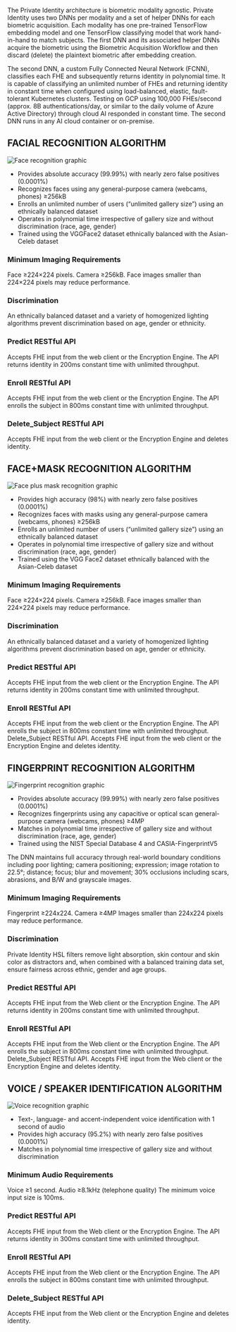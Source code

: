 The Private Identity architecture is biometric modality agnostic. Private Identity uses two DNNs per modality and a set of helper DNNs for each biometric acquisition. Each modality has one pre-trained TensorFlow embedding model and one TensorFlow classifying model that work hand-in-hand to match subjects.  The first DNN and its associated helper DNNs acquire the biometric using the Biometric Acquisition Workflow and then discard (delete) the plaintext biometric after embedding creation.  

The second DNN, a custom Fully Connected Neural Network (FCNN), classifies each FHE and subsequently returns identity in polynomial time. It is capable of classifying an unlimited number of FHEs and returning identity in constant time when configured using load-balanced, elastic, fault-tolerant Kubernetes clusters.  Testing on GCP using 100,000 FHEs/second (approx. 8B authentications/day, or similar to the daily volume of Azure Active Directory) through cloud AI responded in constant time.  The second DNN runs in any AI cloud container or on-premise. 

## FACIAL RECOGNITION ALGORITHM
![Face recognition graphic](https://github.com/openinfer/PrivateIdentity/blob/master/images/Face_github_1.png)
* Provides absolute accuracy (99.99%) with nearly zero false positives (0.0001%)
* Recognizes faces using any general-purpose camera (webcams, phones) ≥256kB
* Enrolls an unlimited number of users (“unlimited gallery size”) using an ethnically balanced dataset 
* Operates in polynomial time irrespective of gallery size and without discrimination (race, age, gender)
* Trained using the VGGFace2 dataset ethnically balanced with the Asian-Celeb dataset 

### Minimum Imaging Requirements
Face ≥224×224 pixels. Camera ≥256kB. 
Face images smaller than 224×224 pixels may reduce performance. 

### Discrimination
An ethnically balanced dataset and a variety of homogenized lighting algorithms prevent discrimination based on age, gender or ethnicity. 

### Predict RESTful API
Accepts FHE input from the web client or the Encryption Engine. The API returns identity in 200ms constant time with unlimited throughput. 

### Enroll RESTful API
Accepts FHE input from the web client or the Encryption Engine. The API enrolls the subject in 800ms constant time with unlimited throughput. 

### Delete_Subject RESTful API
Accepts FHE input from the web client or the Encryption Engine and deletes identity.

## FACE+MASK RECOGNITION ALGORITHM
![Face plus mask recognition graphic](https://github.com/openinfer/PrivateIdentity/blob/master/images/faceplusmask_github.1.png)
* Provides high accuracy (98%) with nearly zero false positives (0.0001%)
* Recognizes faces with masks using any general-purpose camera (webcams, phones) ≥256kB
* Enrolls an unlimited number of users (“unlimited gallery size”) using an ethnically balanced dataset 
* Operates in polynomial time irrespective of gallery size and without discrimination (race, age, gender)
* Trained using the VGG Face2 dataset ethnically balanced with the Asian-Celeb dataset 

### Minimum Imaging Requirements
Face ≥224×224 pixels. Camera ≥256kB. 
Face images smaller than 224×224 pixels may reduce performance. 

### Discrimination
An ethnically balanced dataset and a variety of homogenized lighting algorithms prevent discrimination based on age, gender or ethnicity. 

### Predict RESTful API
Accepts FHE input from the web client or the Encryption Engine. The API returns identity in 200ms constant time with unlimited throughput. 

### Enroll RESTful API
Accepts FHE input from the web client or the Encryption Engine. The API enrolls the subject in 800ms constant time with unlimited throughput. 
Delete_Subject RESTful API. Accepts FHE input from the web client or the Encryption Engine and deletes identity.

## FINGERPRINT RECOGNITION ALGORITHM  
![Fingerprint recognition graphic](https://github.com/openinfer/PrivateIdentity/blob/master/images/fingerprint_github_1.png)
* Provides absolute accuracy (99.99%) with nearly zero false positives (0.0001%) 
* Recognizes fingerprints using any capacitive or optical scan general-purpose camera (webcams, phones) ≥4MP
* Matches in polynomial time irrespective of gallery size and without discrimination (race, age, gender)
* Trained using the NIST Special Database 4 and CASIA-FingerprintV5 

The DNN maintains full accuracy through real-world boundary conditions including poor lighting; camera positioning; expression; image rotation to 22.5°; distance; focus; blur and movement; 30% occlusions including scars, abrasions, and B/W and grayscale images. 

### Minimum Imaging Requirements
Fingerprint ≥224x224. Camera ≥4MP
Images smaller than 224x224 pixels may reduce performance.

### Discrimination
Private Identity HSL filters remove light absorption, skin contour and skin color as distractors and, when combined with a balanced training data set, ensure fairness across ethnic, gender and age groups.  

### Predict RESTful API
Accepts FHE input from the Web client or the Encryption Engine. The API returns identity in 200ms constant time with unlimited throughput. 

### Enroll RESTful API
Accepts FHE input from the Web client or the Encryption Engine. The API enrolls the subject in 800ms constant time with unlimited throughput. 
Delete_Subject RESTful API. Accepts FHE input from the Web client or the Encryption Engine and deletes identity.

## VOICE / SPEAKER IDENTIFICATION ALGORITHM
![Voice recognition graphic](https://github.com/openinfer/PrivateIdentity/blob/master/images/voice_github_1.png)
* Text-, language- and accent-independent voice identification with 1 second of audio
* Provides high accuracy (95.2%) with nearly zero false positives (0.0001%) 
* Matches in polynomial time irrespective of gallery size and without discrimination

### Minimum Audio Requirements
Voice ≥1 second. Audio ≥8.1kHz (telephone quality)
The minimum voice input size is 100ms. 

### Predict RESTful API
Accepts FHE input from the Web client or the Encryption Engine. The API returns identity in 300ms constant time with unlimited throughput. 

### Enroll RESTful API
Accepts FHE input from the Web client or the Encryption Engine. The API enrolls the subject in 800ms constant time with unlimited throughput. 

### Delete_Subject RESTful API
Accepts FHE input from the Web client or the Encryption Engine and deletes identity.
